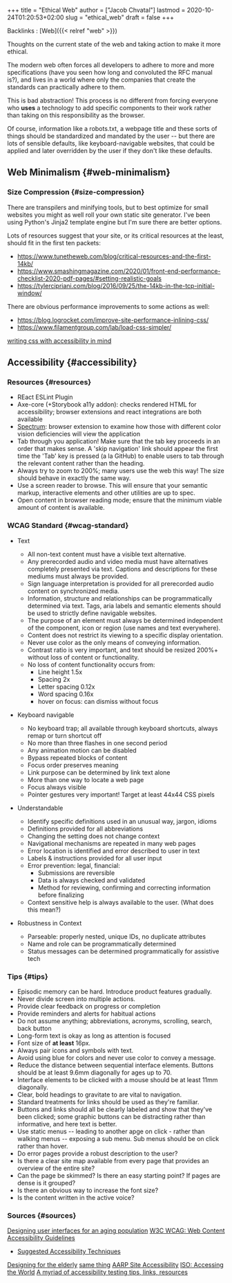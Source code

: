 +++
title = "Ethical Web"
author = ["Jacob Chvatal"]
lastmod = 2020-10-24T01:20:53+02:00
slug = "ethical_web"
draft = false
+++

Backlinks
: [Web]({{< relref "web" >}})

Thoughts on the current state of the web and taking action to make it more ethical.

The modern web often forces all developers to adhere to more and more specifications (have you seen how long and convoluted the RFC manual is?), and lives in a world where only the companies that create the standards can practically adhere to them.

This is bad abstraction! This process is no different from forcing everyone who **uses** a technology to add specific components to their work rather than taking on this responsibility as the browser.

Of course, information like a robots.txt, a webpage title and these sorts of things should be standardized and mandated by the user -- but there are lots of sensible defaults, like keyboard-navigable websites, that could be applied and later overridden by the user if they don't like these defaults.


## Web Minimalism {#web-minimalism}


### Size Compression {#size-compression}

There are transpilers and minifying tools, but to best optimize for small websites you might as well roll your own static site generator. I've been using Python's Jinja2 template engine but I'm sure there are better options.

Lots of resources suggest that your site, or its critical resources at the least, should fit in the first ten packets:

-   <https://www.tunetheweb.com/blog/critical-resources-and-the-first-14kb/>
-   <https://www.smashingmagazine.com/2020/01/front-end-performance-checklist-2020-pdf-pages/#setting-realistic-goals>
-   <https://tylercipriani.com/blog/2016/09/25/the-14kb-in-the-tcp-initial-window/>

There are obvious performance improvements to some actions as well:

-   <https://blog.logrocket.com/improve-site-performance-inlining-css/>
-   <https://www.filamentgroup.com/lab/load-css-simpler/>

[writing css with accessibility in mind](https://www.matuzo.at/blog/writing-even-more-css-with-accessibility-in-mind-user-preferences/)


## Accessibility {#accessibility}


### Resources {#resources}

-   REact ESLint Plugin
-   Axe-core (+Storybook a11y addon): checks rendered HTML for accessibility; browser extensions and react integrations are both available
-   [Spectrum](https://chrome.google.com/webstore/detail/spectrum/ofclemegkcmilinpcimpjkfhjfgmhieb/related): browser extension to examine how those with different color vision deficiencies will view the application
-   Tab through you application! Make sure that the tab key proceeds in an order that makes sense. A 'skip navigation' link should appear the first time the 'Tab' key is pressed (a la GitHub) to enable users to tab through the relevant content rather than the heading.
-   Always try to zoom to 200%; many users use the web this way! The size should behave in exactly the same way.
-   Use a screen reader to browse. This will ensure that your semantic markup, interactive elements and other utilities are up to spec.
-   Open content in browser reading mode; ensure that the minimum viable amount of content is available.


### WCAG Standard {#wcag-standard}

<!--list-separator-->

-  Text

    -   All non-text content must have a visible text alternative.
    -   Any prerecorded audio and video media must have alternatives completely presented via text. Captions and descriptions for these mediums must always be provided.
    -   Sign language interpretation is provided for all prerecorded audio content on synchronized media.
    -   Information, structure and relationships can be programmatically determined via text. Tags, aria labels and semantic elements should be used to strictly define navigable websites.
    -   The purpose of an element must always be determined independent of the component, icon or region (use names and text everywhere).
    -   Content does not restrict its viewing to a specific display orientation.
    -   Never use color as the only means of conveying information.
    -   Contrast ratio is very important, and text should be resized 200%+ without loss of content or functionality.
    -   No loss of content functionality occurs from:
        -   Line height 1.5x
        -   Spacing 2x
        -   Letter spacing 0.12x
        -   Word spacing 0.16x
        -   hover on focus: can dismiss without focus

<!--list-separator-->

-  Keyboard navigable

    -   No keyboard trap; all available through keyboard shortcuts, always remap or turn shortcut off
    -   No more than three flashes in one second period
    -   Any animation motion can be disabled
    -   Bypass repeated blocks of content
    -   Focus order preserves meaning
    -   Link purpose can be determined by link text alone
    -   More than one way to locate a web page
    -   Focus always visible
    -   Pointer gestures very important! Target at least 44x44 CSS pixels

<!--list-separator-->

-  Understandable

    -   Identify specific definitions used in an unusual way, jargon, idioms
    -   Definitions provided for all abbreviations
    -   Changing the setting does not change context
    -   Navigational mechanisms are repeated in many web pages
    -   Error location is identified and error described to user in text
    -   Labels & instructions provided for all user input
    -   Error prevention: legal, financial:
        -   Submissions are reversible
        -   Data is always checked and validated
        -   Method for reviewing, confirming and correcting information before finalizing
    -   Context sensitive help is always available to the user. (What does this mean?)

<!--list-separator-->

-  Robustness in Context

    -   Parseable: properly nested, unique IDs, no duplicate attributes
    -   Name and role can be programmatically determined
    -   Status messages can be determined programmatically for assistive tech


### Tips {#tips}

-   Episodic memory can be hard. Introduce product features gradually.
-   Never divide screen into multiple actions.
-   Provide clear feedback on progress or completion
-   Provide reminders and alerts for habitual actions
-   Do not assume anything; abbreviations, acronyms, scrolling, search, back button
-   Long-form text is okay as long as attention is focused
-   Font size of **at least** 16px.
-   Always pair icons and symbols with text.
-   Avoid using blue for colors and never use color to convey a message.
-   Reduce the distance between sequential interface elements. Buttons should be at least 9.6mm diagonally for ages up to 70.
-   Interface elements to be clicked with a mouse should be at least 11mm diagonally.
-   Clear, bold headings to gravitate to are vital to navigation.
-   Standard treatments for links should be used as they're familiar.
-   Buttons and links should all be clearly labeled and show that they've been clicked; some graphic buttons can be distracting rather than informative, and here text is better.
-   Use static menus -- leading to another apge on click - rather than walking menus -- exposing a sub menu. Sub menus should be on click rather than hover.
-   Do error pages provide a robust description to the user?
-   Is there a clear site map available from every page that provides an overview of the entire site?
-   Can the page be skimmed? Is there an easy starting point? If pages are dense is it grouped?
-   Is there an obvious way to increase the font size?
-   Is the content written in the active voice?


### Sources {#sources}

[Designing user interfaces for an aging population](https://www.uxmatters.com/mt/archives/2017/04/designing-user-interfaces-for-an-aging-population.php)
[W3C WCAG: Web Content Accessibility Guidelines](https://www.w3.org/WAI/standards-guidelines/wcag/)

-   [Suggested Accessibility Techniques](https://www.w3.org/TR/2016/NOTE-WCAG20-TECHS-20160317/)

[Designing for the elderly](https://uxplanet.org/accessible-design-designing-for-the-elderly-41704a375b5d)
[same thing](https://www.smashingmagazine.com/2015/02/designing-digital-technology-for-the-elderly/)
[AARP Site Accessibility](http://assets.aarp.org/www.aarp.org%5F/articles/research/oww/AARP-50Sites.pdf)
[ISO: Accessing the World](https://www.iso.org/accessing-my-world.html)
[A myriad of accessibility testing tips, links, resources](https://blog.sapegin.me/all/accessibility-testing/)
